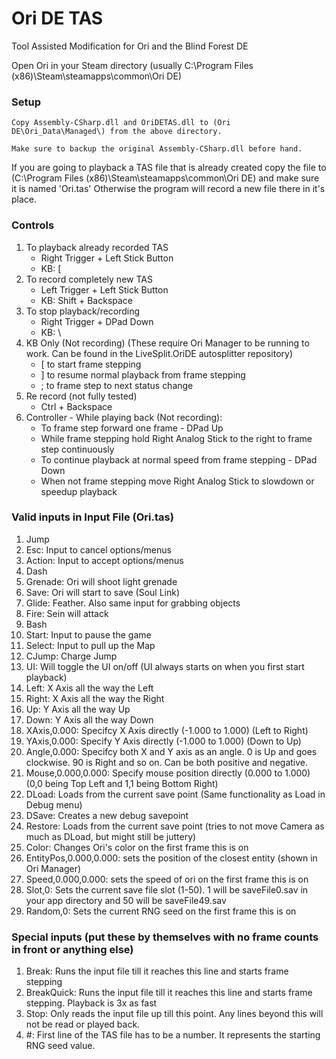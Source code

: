 # Ori DE TAS
Tool Assisted Modification for Ori and the Blind Forest DE

Open Ori in your Steam directory (usually C:\Program Files (x86)\Steam\steamapps\common\Ori DE\)

### Setup
	Copy Assembly-CSharp.dll and OriDETAS.dll to (Ori DE\Ori_Data\Managed\) from the above directory.
	
	Make sure to backup the original Assembly-CSharp.dll before hand.

If you are going to playback a TAS file that is already created copy the file to (C:\Program Files (x86)\Steam\steamapps\common\Ori DE\) and make sure it is named 'Ori.tas'
Otherwise the program will record a new file there in it's place.

### Controls
1. To playback already recorded TAS
	* Right Trigger + Left Stick Button
	* KB: [
2. To record completely new TAS
	* Left Trigger + Left Stick Button
	* KB: Shift + Backspace
3. To stop playback/recording
	* Right Trigger + DPad Down
	* KB: \
4. KB Only (Not recording) (These require Ori Manager to be running to work. Can be found in the LiveSplit.OriDE autosplitter repository)
	* [ to start frame stepping
	* ] to resume normal playback from frame stepping
	* ; to frame step to next status change
5. Re record (not fully tested)
   * Ctrl + Backspace
6. Controller - While playing back (Not recording):
	* To frame step forward one frame - DPad Up
	* While frame stepping hold Right Analog Stick to the right to frame step continuously
	* To continue playback at normal speed from frame stepping - DPad Down
	* When not frame stepping move Right Analog Stick to slowdown or speedup playback

### Valid inputs in Input File (Ori.tas)
1. Jump
2. Esc: Input to cancel options/menus
3. Action: Input to accept options/menus
4. Dash
5. Grenade: Ori will shoot light grenade
6. Save: Ori will start to save (Soul Link)
7. Glide: Feather. Also same input for grabbing objects
8. Fire: Sein will attack
9. Bash
10. Start: Input to pause the game
11. Select: Input to pull up the Map
12. CJump: Charge Jump
13. UI: Will toggle the UI on/off (UI always starts on when you first start playback)
13. Left: X Axis all the way the Left
14. Right: X Axis all the way the Right
15. Up: Y Axis all the way Up
16. Down: Y Axis all the way Down
17. XAxis,0.000: Specifcy X Axis directly (-1.000 to 1.000) (Left to Right)
18. YAxis,0.000: Specify Y Axis directly (-1.000 to 1.000) (Down to Up)
19. Angle,0.000: Specifcy both X and Y axis as an angle. 0 is Up and goes clockwise. 90 is Right and so on. Can be both positive and negative.
20. Mouse,0.000,0.000: Specify mouse position directly (0.000 to 1.000) (0,0 being Top Left and 1,1 being Bottom Right)
21. DLoad: Loads from the current save point (Same functionality as Load in Debug menu)
22. DSave: Creates a new debug savepoint
23. Restore: Loads from the current save point (tries to not move Camera as much as DLoad, but might still be juttery)
24. Color: Changes Ori's color on the first frame this is on
25. EntityPos,0.000,0.000: sets the position of the closest entity (shown in Ori Manager)
26. Speed,0.000,0.000: sets the speed of ori on the first frame this is on
27. Slot,0: Sets the current save file slot (1-50). 1 will be saveFile0.sav in your app directory and 50 will be saveFile49.sav
28. Random,0: Sets the current RNG seed on the first frame this is on

### Special inputs (put these by themselves with no frame counts in front or anything else)
1. Break: Runs the input file till it reaches this line and starts frame stepping
2. BreakQuick: Runs the input file till it reaches this line and starts frame stepping. Playback is 3x as fast
3. Stop: Only reads the input file up till this point. Any lines beyond this will not be read or played back.
4. #: First line of the TAS file has to be a number. It represents the starting RNG seed value.

